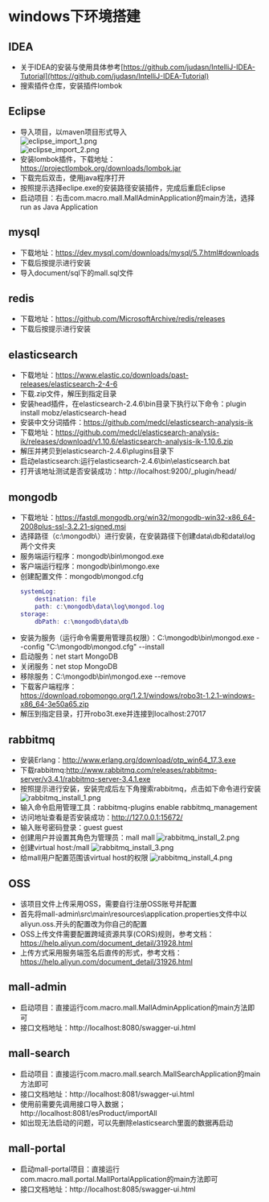 # windows下环境搭建

## IDEA

- 关于IDEA的安装与使用具体参考[https://github.com/judasn/IntelliJ-IDEA-Tutorial](https://github.com/judasn/IntelliJ-IDEA-Tutorial)
- 搜索插件仓库，安装插件lombok

## Eclipse

- 导入项目，以maven项目形式导入  
    ![eclipse_import_1.png](https://github.com/macrozheng/mall/blob/master/document/resource/eclipse_import_1.png)  
    ![eclipse_import_2.png](https://github.com/macrozheng/mall/blob/master/document/resource/eclipse_import_2.png)
- 安装lombok插件，下载地址：https://projectlombok.org/downloads/lombok.jar  
- 下载完后双击，使用java程序打开
- 按照提示选择eclipe.exe的安装路径安装插件，完成后重启Eclipse
- 启动项目：右击com.macro.mall.MallAdminApplication的main方法，选择run as Java Application

## mysql

- 下载地址：https://dev.mysql.com/downloads/mysql/5.7.html#downloads
- 下载后按提示进行安装
- 导入document/sql下的mall.sql文件

## redis

- 下载地址：https://github.com/MicrosoftArchive/redis/releases
- 下载后按提示进行安装

## elasticsearch

- 下载地址：https://www.elastic.co/downloads/past-releases/elasticsearch-2-4-6
- 下载.zip文件，解压到指定目录
- 安装head插件，在elasticsearch-2.4.6\bin目录下执行以下命令：plugin install mobz/elasticsearch-head
- 安装中文分词插件：https://github.com/medcl/elasticsearch-analysis-ik
- 下载地址：https://github.com/medcl/elasticsearch-analysis-ik/releases/download/v1.10.6/elasticsearch-analysis-ik-1.10.6.zip
- 解压并拷贝到elasticsearch-2.4.6\plugins目录下
- 启动elasticsearch:运行elasticsearch-2.4.6\bin\elasticsearch.bat
- 打开该地址测试是否安装成功：http://localhost:9200/_plugin/head/

## mongodb

- 下载地址：https://fastdl.mongodb.org/win32/mongodb-win32-x86_64-2008plus-ssl-3.2.21-signed.msi
- 选择路径（c:\mongodb\）进行安装，在安装路径下创建data\db和data\log两个文件夹
- 服务端运行程序：mongodb\bin\mongod.exe
- 客户端运行程序：mongodb\bin\mongo.exe
- 创建配置文件：mongodb\mongod.cfg
    ``` lua
    systemLog:
        destination: file
        path: c:\mongodb\data\log\mongod.log
    storage:
        dbPath: c:\mongodb\data\db
    ```
- 安装为服务（运行命令需要用管理员权限）：C:\mongodb\bin\mongod.exe --config "C:\mongodb\mongod.cfg" --install
- 启动服务：net start MongoDB
- 关闭服务：net stop MongoDB
- 移除服务：C:\mongodb\bin\mongod.exe --remove
- 下载客户端程序：https://download.robomongo.org/1.2.1/windows/robo3t-1.2.1-windows-x86_64-3e50a65.zip
- 解压到指定目录，打开robo3t.exe并连接到localhost:27017

## rabbitmq

- 安装Erlang：http://www.erlang.org/download/otp_win64_17.3.exe
- 下载rabbitmq:http://www.rabbitmq.com/releases/rabbitmq-server/v3.4.1/rabbitmq-server-3.4.1.exe
- 按照提示进行安装，安装完成后左下角搜索rabbitmq，点击如下命令进行安装  
    ![rabbitmq_install_1.png](https://github.com/macrozheng/mall/blob/master/document/resource/rabbitmq_install_1.png)
- 输入命令启用管理工具：rabbitmq-plugins enable rabbitmq_management
- 访问地址查看是否安装成功：http://127.0.0.1:15672/
- 输入账号密码登录：guest guest
- 创建用户并设置其角色为管理员：mall mall
    ![rabbitmq_install_2.png](https://github.com/macrozheng/mall/blob/master/document/resource/rabbitmq_install_2.png)
- 创建virtual host:/mall
    ![rabbitmq_install_3.png](https://github.com/macrozheng/mall/blob/master/document/resource/rabbitmq_install_3.png)
- 给mall用户配置范围该virtual host的权限
    ![rabbitmq_install_4.png](https://github.com/macrozheng/mall/blob/master/document/resource/rabbitmq_install_4.png)
    
## OSS

- 该项目文件上传采用OSS，需要自行注册OSS账号并配置
- 首先将mall-admin\src\main\resources\application.properties文件中以aliyun.oss.开头的配置改为你自己的配置
- OSS上传文件需要配置跨域资源共享(CORS)规则，参考文档：https://help.aliyun.com/document_detail/31928.html
- 上传方式采用服务端签名后直传的形式，参考文档：https://help.aliyun.com/document_detail/31926.html

## mall-admin

- 启动项目：直接运行com.macro.mall.MallAdminApplication的main方法即可
- 接口文档地址：http://localhost:8080/swagger-ui.html

## mall-search

- 启动项目：直接运行com.macro.mall.search.MallSearchApplication的main方法即可
- 接口文档地址：http://localhost:8081/swagger-ui.html
- 使用前需要先调用接口导入数据；http://localhost:8081/esProduct/importAll
- 如出现无法启动的问题，可以先删除elasticsearch里面的数据再启动

## mall-portal

- 启动mall-portal项目：直接运行com.macro.mall.portal.MallPortalApplication的main方法即可
- 接口文档地址：http://localhost:8085/swagger-ui.html
